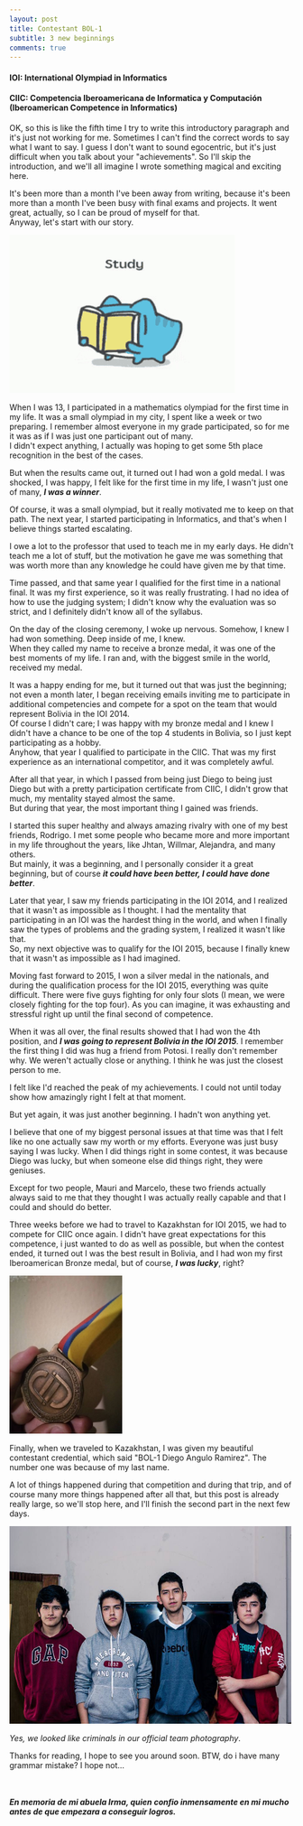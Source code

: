 ```yaml
---
layout: post
title: Contestant BOL-1
subtitle: 3 new beginnings
comments: true
---
```


#### IOI: International Olympiad in Informatics
#### CIIC: Competencia Iberoamericana de Informatica y Computación (Iberoamerican Competence in Informatics)

OK, so this is like the fifth time I try to write this introductory paragraph and it's just not working for me. Sometimes I can't find the correct words to say what I want to say. I guess I don't want to sound egocentric, but it's just difficult when you talk about your "achievements". So I'll skip the introduction, and we'll all imagine I wrote something magical and exciting here.


It's been more than a month I've been away from writing, because it's been more than a month I've been busy with final exams and projects. It went great, actually, so I can be proud of myself for that. <br/>
Anyway, let's start with our story.

<img src="/assets/img/pharmexam-pastudent.gif" width="400" height="280" class="center"/>

When I was 13, I participated in a mathematics olympiad for the first time in my life. It was a small olympiad in my city, I spent like a week or two preparing. I remember almost everyone in my grade participated, so for me it was as if I was just one participant out of many. <br/>
I didn't expect anything, I actually was hoping to get some 5th place recognition in the best of the cases.


But when the results came out, it turned out I had won a gold medal. I was shocked, I was happy, I felt like for the first time in my life, I wasn't just one of many, ___I was a winner___.


Of course, it was a small olympiad, but it really motivated me to keep on that path. The next year, I started participating in Informatics, and that's when I believe things started escalating.

I owe a lot to the professor that used to teach me in my early days. He didn't teach me a lot of stuff, but the motivation he gave me was something that was worth more than any knowledge he could have given me by that time.


Time passed, and that same year I qualified for the first time in a national final. It was my first experience, so it was really frustrating. I had no idea of how to use the judging system; I didn't know why the evaluation was so strict, and I definitely didn't know all of the syllabus.


On the day of the closing ceremony, I woke up nervous. Somehow, I knew I had won something. Deep inside of me, I knew. <br/>
When they called my name to receive a bronze medal, it was one of the best moments of my life. I ran and, with the biggest smile in the world, received my medal.


It was a happy ending for me, but it turned out that was just the beginning; not even a month later, I began receiving emails inviting me to participate in additional competencies and compete for a spot on the team that would represent Bolivia in the IOI 2014.<br/>
Of course I didn't care; I was happy with my bronze medal and I knew I didn't have a chance to be one of the top 4 students in Bolivia, so I just kept participating as a hobby.<br/>
Anyhow, that year I qualified to participate in the CIIC. That was my first experience as an international competitor, and it was completely awful.


After all that year, in which I passed from being just Diego to being just Diego but with a pretty participation certificate from CIIC, I didn't grow that much, my mentality stayed almost the same. <br/>
But during that year, the most important thing I gained was friends.


I started this super healthy and always amazing rivalry with one of my best friends, Rodrigo. I met some people who became more and more important in my life throughout the years, like Jhtan, Willmar, Alejandra, and many others. <br/> But mainly, it was a beginning, and I personally consider it a great beginning, but of course ___it could have been better, I could have done better___.


Later that year, I saw my friends participating in the IOI 2014, and I realized that it wasn't as impossible as I thought. I had the mentality that participating in an IOI was the hardest thing in the world, and when I finally saw the types of problems and the grading system, I realized it wasn't like that. <br/>
So, my next objective was to qualify for the IOI 2015, because I finally knew that it wasn't as impossible as I had imagined.


Moving fast forward to 2015, I won a silver medal in the nationals, and during the qualification process for the IOI 2015, everything was quite difficult. There were five guys fighting for only four slots (I mean, we were closely fighting for the top four). As you can imagine, it was exhausting and stressful right up until the final second of competence.


When it was all over, the final results showed that I had won the 4th position, and ___I was going to represent Bolivia in the IOI 2015___. I remember the first thing I did was hug a friend from Potosi. I really don't remember why. We weren't actually close or anything. I think he was just the closest person to me.


I felt like I'd reached the peak of my achievements. I could not until today show how amazingly right I felt at that moment.


But yet again, it was just another beginning. I hadn't won anything yet.


I believe that one of my biggest personal issues at that time was that I felt like no one actually saw my worth or my efforts. Everyone was just busy saying I was lucky. When I did things right in some contest, it was because Diego was lucky, but when someone else did things right, they were geniuses.


Except for two people, Mauri and Marcelo, these two friends actually always said to me that they thought I was actually really capable and that I could and should do better.


Three weeks before we had to travel to Kazakhstan for IOI 2015, we had to compete for CIIC once again. I didn't have great expectations for this competence, i just wanted to do as well as possible, but when the contest ended, it turned out I was the best result in Bolivia, and I had won my first Iberoamerican Bronze medal, but of course, ***I was lucky***, right?

<img src="/assets/img/Bronze_CIIC2015.jpg" width="200" height="280" class="center"/>

Finally, when we traveled to Kazakhstan, I was given my beautiful contestant credential, which said "BOL-1 Diego Angulo Ramirez". The number one was because of my last name.


A lot of things happened during that competition and during that trip, and of course many more things happened after all that, but this post is already really large, so we'll stop here, and I'll finish the second part in the next few days.

<img src="/assets/img/Kazajstan.jpg" width="500" height="350" class="center"/>

_Yes, we looked like criminals in our official team photography_.

Thanks for reading, I hope to see you around soon.
BTW, do i have many grammar mistake? I hope not...


<br><br>
___En memoria de mi abuela Irma, quien confio inmensamente en mi mucho antes de que empezara a conseguir logros.___